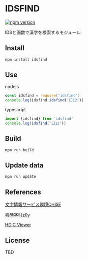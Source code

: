 
# IDSFIND

[![npm version](https://badge.fury.io/js/idsfind.svg)](https://badge.fury.io/js/idsfind)

IDSと画数で漢字を検索するモジュール



## Install
```bash
npm install idsfind
```


## Use
nodejs
```js
const idsfind = require('idsfind')
console.log(idsfind.idsfind('口12'))
```
typescript
```js
import {idsfind} from 'idsfind'
console.log(idsfind('口12'))
```

## Build
```bash
npm run build
```


## Update data
```bash
npm run update
```


## References
[文字情報サービス環境CHISE](https://www.chise.org/index.ja.html)

[零時字引z0y](https://github.com/g0v/z0y)

[HDIC Viewer](https://hdic2.let.hokudai.ac.jp)

## License
TBD